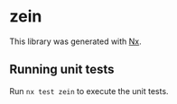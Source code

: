 # zein

This library was generated with [Nx](https://nx.dev).

## Running unit tests

Run `nx test zein` to execute the unit tests.
